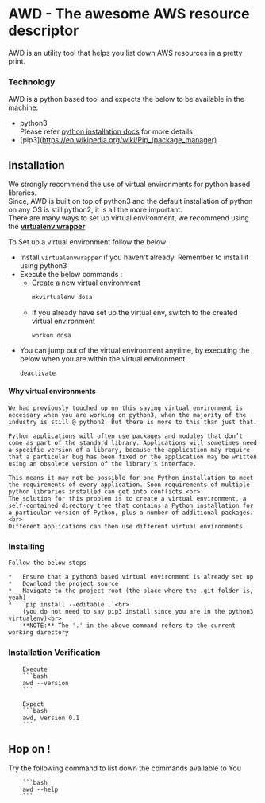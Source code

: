 # AWD - The awesome AWS resource descriptor

AWD is an utility tool that helps you list down AWS resources in a pretty print.

### Technology

AWD is a python based tool and expects the below to be available in the machine.
*   python3<br>
    Please refer [python installation docs](https://wiki.python.org/moin/BeginnersGuide/Download) for more details
*   [pip3](https://en.wikipedia.org/wiki/Pip_(package_manager)

## Installation
We strongly recommend the use of virtual environments for python based libraries.<br>
Since, AWD is built on top of python3 and the default installation of python on any OS is still python2, it is all the more important.<br>
There are many ways to set up virtual environment, we recommend using the **[virtualenv wrapper](http://virtualenvwrapper.readthedocs.io/en/latest/install.html)**

To Set up a virtual environment follow the below:

*   Install `virtualenvwrapper` if you haven't already. Remember to install it using python3
*   Execute the below commands :
    *   Create a new virtual environment</br>
        ```bash
        mkvirtualenv dosa
        ```
    *   If you already have set up the virtual env, switch to the created virtual environment
        ```
        workon dosa
        ```
*   You can jump out of the virtual environment anytime, by executing the below when you are within the virtual environment
    ```bash
    deactivate
    ```
#### Why virtual environments

    We had previously touched up on this saying virtual environment is necessary when you are working on python3, when the majority of the industry is still @ python2. But there is more to this than just that.

    Python applications will often use packages and modules that don’t come as part of the standard library. Applications will sometimes need a specific version of a library, because the application may require that a particular bug has been fixed or the application may be written using an obsolete version of the library’s interface.

    This means it may not be possible for one Python installation to meet the requirements of every application. Soon requirements of multiple python libraries installed can get into conflicts.<br>
    The solution for this problem is to create a virtual environment, a self-contained directory tree that contains a Python installation for a particular version of Python, plus a number of additional packages.<br>
    Different applications can then use different virtual environments.
### Installing

    Follow the below steps

    *   Ensure that a python3 based virtual environment is already set up
    *   Download the project source
    *   Navigate to the project root (the place where the .git folder is, yeah)
    *   `pip install --editable .`<br>
        (you do not need to say pip3 install since you are in the python3 virtualenv)<br>
        **NOTE:** The '.' in the above command refers to the current working directory
### Installation Verification

        Execute
        ```bash
        awd --version
        ```

        Expect
        ```bash
        awd, version 0.1
        ```
## Hop on !
Try the following command to list down the commands available to You

        ```bash
        awd --help
        ```
